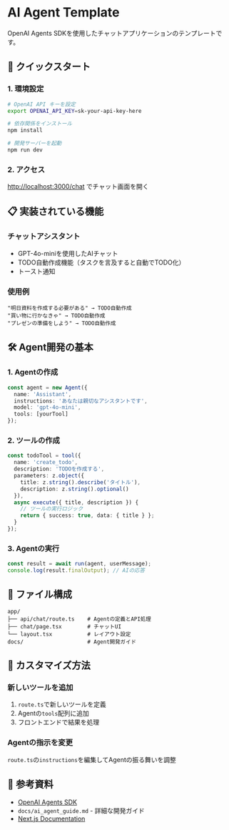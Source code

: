 # AI Agent Template

OpenAI Agents SDKを使用したチャットアプリケーションのテンプレートです。

## 🚀 クイックスタート

### 1. 環境設定
```bash
# OpenAI API キーを設定
export OPENAI_API_KEY=sk-your-api-key-here

# 依存関係をインストール
npm install

# 開発サーバーを起動
npm run dev
```

### 2. アクセス
[http://localhost:3000/chat](http://localhost:3000/chat) でチャット画面を開く

## 📋 実装されている機能

### チャットアシスタント
- GPT-4o-miniを使用したAIチャット
- TODO自動作成機能（タスクを言及すると自動でTODO化）
- トースト通知

### 使用例
```
"明日資料を作成する必要がある" → TODO自動作成
"買い物に行かなきゃ" → TODO自動作成
"プレゼンの準備をしよう" → TODO自動作成
```

## 🛠️ Agent開発の基本

### 1. Agentの作成
```typescript
const agent = new Agent({
  name: 'Assistant',
  instructions: 'あなたは親切なアシスタントです',
  model: 'gpt-4o-mini',
  tools: [yourTool]
});
```

### 2. ツールの作成
```typescript
const todoTool = tool({
  name: 'create_todo',
  description: 'TODOを作成する',
  parameters: z.object({
    title: z.string().describe('タイトル'),
    description: z.string().optional()
  }),
  async execute({ title, description }) {
    // ツールの実行ロジック
    return { success: true, data: { title } };
  }
});
```

### 3. Agentの実行
```typescript
const result = await run(agent, userMessage);
console.log(result.finalOutput); // AIの応答
```

## 📁 ファイル構成

```
app/
├── api/chat/route.ts    # Agentの定義とAPI処理
├── chat/page.tsx        # チャットUI
└── layout.tsx           # レイアウト設定
docs/                    # Agent開発ガイド
```

## 🔧 カスタマイズ方法

### 新しいツールを追加
1. `route.ts`で新しいツールを定義
2. Agentの`tools`配列に追加
3. フロントエンドで結果を処理

### Agentの指示を変更
`route.ts`の`instructions`を編集してAgentの振る舞いを調整

## 📖 参考資料

- [OpenAI Agents SDK](https://github.com/openai/agents-sdk)
- `docs/ai_agent_guide.md` - 詳細な開発ガイド
- [Next.js Documentation](https://nextjs.org/docs)